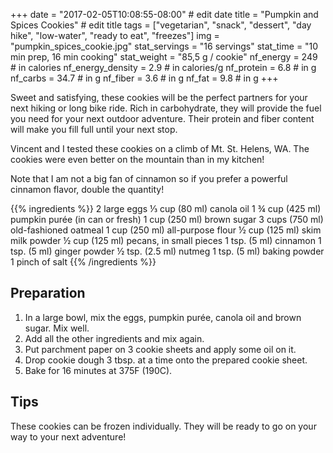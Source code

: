 +++
date = "2017-02-05T10:08:55-08:00" # edit date
title = "Pumpkin and Spices Cookies" # edit title
tags = ["vegetarian", "snack", "dessert", "day hike", "low-water", "ready to eat", "freezes"]
img = "pumpkin_spices_cookie.jpg"
stat_servings = "16 servings"
stat_time = "10 min prep, 16 min cooking"
stat_weight = "85,5 g / cookie"
nf_energy = 249 # in calories
nf_energy_density = 2.9 # in calories/g
nf_protein = 6.8 # in g
nf_carbs = 34.7 # in g
nf_fiber = 3.6 # in g
nf_fat = 9.8 # in g
+++

Sweet and satisfying, these cookies will be the perfect partners for your next hiking or long bike ride. Rich in carbohydrate, they will provide the fuel you need for your next outdoor adventure. Their protein and fiber content will make you fill full until your next stop.

Vincent and I tested these cookies on a climb of Mt. St. Helens, WA. The cookies were even better on the mountain than in my kitchen!
 
Note that I am not a big fan of cinnamon so if you prefer a powerful cinnamon flavor, double the quantity!


{{% ingredients %}}
2 large eggs
⅓ cup (80 ml) canola oil
1 ¾ cup (425 ml) pumpkin purée (in can or fresh)
1 cup (250 ml) brown sugar
3 cups (750 ml) old-fashioned oatmeal
1 cup (250 ml) all-purpose flour
½ cup (125 ml) skim milk powder
½ cup (125 ml) pecans, in small pieces
1 tsp. (5 ml) cinnamon
1 tsp. (5 ml) ginger powder
½ tsp. (2.5 ml) nutmeg
1 tsp. (5 ml) baking powder
1 pinch of salt
{{% /ingredients %}}

## Preparation

1. In a large bowl, mix the eggs, pumpkin purée, canola oil and brown sugar. Mix well. 
1. Add all the other ingredients and mix again. 
1. Put parchment paper on 3 cookie sheets and apply some oil on it. 
1. Drop cookie dough 3 tbsp. at a time onto the prepared cookie sheet. 
1. Bake for 16 minutes at 375F (190C).


## Tips
These cookies can be frozen individually. They will be ready to go on your way to your next adventure!

